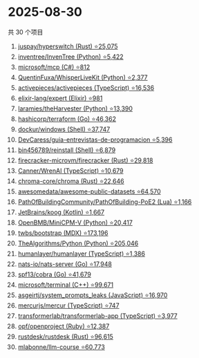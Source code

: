 # 2025-08-30

共 30 个项目

<!-- BEGIN GITHUB -->
<!-- 最后更新时间 2025-08-30 20:14:52 +0800 -->
1. [juspay/hyperswitch (Rust) ⭐25,075](https://github.com/juspay/hyperswitch)
1. [inventree/InvenTree (Python) ⭐5,422](https://github.com/inventree/InvenTree)
1. [microsoft/mcp (C#) ⭐812](https://github.com/microsoft/mcp)
1. [QuentinFuxa/WhisperLiveKit (Python) ⭐2,377](https://github.com/QuentinFuxa/WhisperLiveKit)
1. [activepieces/activepieces (TypeScript) ⭐16,536](https://github.com/activepieces/activepieces)
1. [elixir-lang/expert (Elixir) ⭐981](https://github.com/elixir-lang/expert)
1. [laramies/theHarvester (Python) ⭐13,390](https://github.com/laramies/theHarvester)
1. [hashicorp/terraform (Go) ⭐46,362](https://github.com/hashicorp/terraform)
1. [dockur/windows (Shell) ⭐37,747](https://github.com/dockur/windows)
1. [DevCaress/guia-entrevistas-de-programacion ⭐5,396](https://github.com/DevCaress/guia-entrevistas-de-programacion)
1. [bin456789/reinstall (Shell) ⭐6,879](https://github.com/bin456789/reinstall)
1. [firecracker-microvm/firecracker (Rust) ⭐29,818](https://github.com/firecracker-microvm/firecracker)
1. [Canner/WrenAI (TypeScript) ⭐10,679](https://github.com/Canner/WrenAI)
1. [chroma-core/chroma (Rust) ⭐22,646](https://github.com/chroma-core/chroma)
1. [awesomedata/awesome-public-datasets ⭐64,570](https://github.com/awesomedata/awesome-public-datasets)
1. [PathOfBuildingCommunity/PathOfBuilding-PoE2 (Lua) ⭐1,166](https://github.com/PathOfBuildingCommunity/PathOfBuilding-PoE2)
1. [JetBrains/koog (Kotlin) ⭐1,667](https://github.com/JetBrains/koog)
1. [OpenBMB/MiniCPM-V (Python) ⭐20,417](https://github.com/OpenBMB/MiniCPM-V)
1. [twbs/bootstrap (MDX) ⭐173,196](https://github.com/twbs/bootstrap)
1. [TheAlgorithms/Python (Python) ⭐205,046](https://github.com/TheAlgorithms/Python)
1. [humanlayer/humanlayer (TypeScript) ⭐1,386](https://github.com/humanlayer/humanlayer)
1. [nats-io/nats-server (Go) ⭐17,948](https://github.com/nats-io/nats-server)
1. [spf13/cobra (Go) ⭐41,679](https://github.com/spf13/cobra)
1. [microsoft/terminal (C++) ⭐99,671](https://github.com/microsoft/terminal)
1. [asgeirtj/system_prompts_leaks (JavaScript) ⭐16,970](https://github.com/asgeirtj/system_prompts_leaks)
1. [mercurjs/mercur (TypeScript) ⭐747](https://github.com/mercurjs/mercur)
1. [transformerlab/transformerlab-app (TypeScript) ⭐3,977](https://github.com/transformerlab/transformerlab-app)
1. [opf/openproject (Ruby) ⭐12,387](https://github.com/opf/openproject)
1. [rustdesk/rustdesk (Rust) ⭐96,615](https://github.com/rustdesk/rustdesk)
1. [mlabonne/llm-course ⭐60,773](https://github.com/mlabonne/llm-course)
<!-- END GITHUB -->